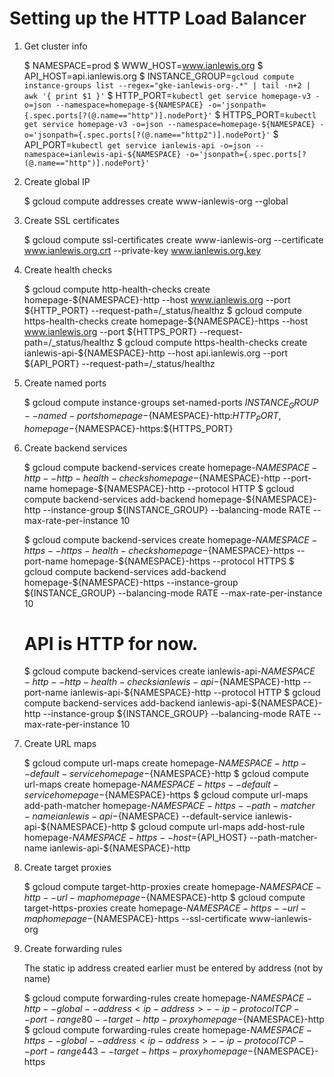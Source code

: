 # Setting up the HTTP Load Balancer

1. Get cluster info

    $ NAMESPACE=prod
    $ WWW_HOST=www.ianlewis.org
    $ API_HOST=api.ianlewis.org
    $ INSTANCE_GROUP=`gcloud compute instance-groups list --regex="gke-ianlewis-org-.*" | tail -n+2 | awk '{ print $1 }'`
    $ HTTP_PORT=`kubectl get service homepage-v3 -o=json --namespace=homepage-${NAMESPACE} -o='jsonpath={.spec.ports[?(@.name=="http")].nodePort}'`
    $ HTTPS_PORT=`kubectl get service homepage-v3 -o=json --namespace=homepage-${NAMESPACE} -o='jsonpath={.spec.ports[?(@.name=="http2")].nodePort}'`
    $ API_PORT=`kubectl get service ianlewis-api -o=json --namespace=ianlewis-api-${NAMESPACE} -o='jsonpath={.spec.ports[?(@.name=="http")].nodePort}'`

1. Create global IP

    $ gcloud compute addresses create www-ianlewis-org --global

1. Create SSL certificates

    $ gcloud compute ssl-certificates create www-ianlewis-org --certificate www.ianlewis.org.crt --private-key www.ianlewis.org.key

1. Create health checks

    $ gcloud compute http-health-checks create homepage-${NAMESPACE}-http --host www.ianlewis.org --port ${HTTP_PORT} --request-path=/_status/healthz
    $ gcloud compute https-health-checks create homepage-${NAMESPACE}-https --host www.ianlewis.org --port ${HTTPS_PORT} --request-path=/_status/healthz
    $ gcloud compute https-health-checks create ianlewis-api-${NAMESPACE}-http --host api.ianlewis.org --port ${API_PORT} --request-path=/_status/healthz

1. Create named ports

    $ gcloud compute instance-groups set-named-ports ${INSTANCE_GROUP} --named-ports homepage-${NAMESPACE}-http:${HTTP_PORT},homepage-${NAMESPACE}-https:${HTTPS_PORT}

1. Create backend services

    $ gcloud compute backend-services create homepage-${NAMESPACE}-http --http-health-checks homepage-${NAMESPACE}-http --port-name homepage-${NAMESPACE}-http --protocol HTTP
    $ gcloud compute backend-services add-backend homepage-${NAMESPACE}-http --instance-group ${INSTANCE_GROUP} --balancing-mode RATE --max-rate-per-instance 10

    $ gcloud compute backend-services create homepage-${NAMESPACE}-https --https-health-checks homepage-${NAMESPACE}-https --port-name homepage-${NAMESPACE}-https --protocol HTTPS
    $ gcloud compute backend-services add-backend homepage-${NAMESPACE}-https --instance-group ${INSTANCE_GROUP} --balancing-mode RATE --max-rate-per-instance 10

    # API is HTTP for now.
    $ gcloud compute backend-services create ianlewis-api-${NAMESPACE}-http --http-health-checks ianlewis-api-${NAMESPACE}-http --port-name ianlewis-api-${NAMESPACE}-http --protocol HTTP
    $ gcloud compute backend-services add-backend ianlewis-api-${NAMESPACE}-http --instance-group ${INSTANCE_GROUP} --balancing-mode RATE --max-rate-per-instance 10

1. Create URL maps

    $ gcloud compute url-maps create homepage-${NAMESPACE}-http --default-service homepage-${NAMESPACE}-http
    $ gcloud compute url-maps create homepage-${NAMESPACE}-https --default-service homepage-${NAMESPACE}-https
    $ gcloud compute url-maps add-path-matcher homepage-${NAMESPACE}-https --path-matcher-name ianlewis-api-${NAMESPACE} --default-service ianlewis-api-${NAMESPACE}-http
    $ gcloud compute url-maps add-host-rule homepage-${NAMESPACE}-https --host=${API_HOST} --path-matcher-name ianlewis-api-${NAMESPACE}-http

1. Create target proxies

    $ gcloud compute target-http-proxies create homepage-${NAMESPACE}-http --url-map homepage-${NAMESPACE}-http
    $ gcloud compute target-https-proxies create homepage-${NAMESPACE}-https --url-map homepage-${NAMESPACE}-https --ssl-certificate www-ianlewis-org

1. Create forwarding rules

   The static ip address created earlier must be entered by address (not by name)

    $ gcloud compute forwarding-rules create homepage-${NAMESPACE}-http --global --address <ip-address> --ip-protocol TCP --port-range 80 --target-http-proxy homepage-${NAMESPACE}-http
    $ gcloud compute forwarding-rules create homepage-${NAMESPACE}-https --global --address <ip-address> --ip-protocol TCP --port-range 443 --target-https-proxy homepage-${NAMESPACE}-https
